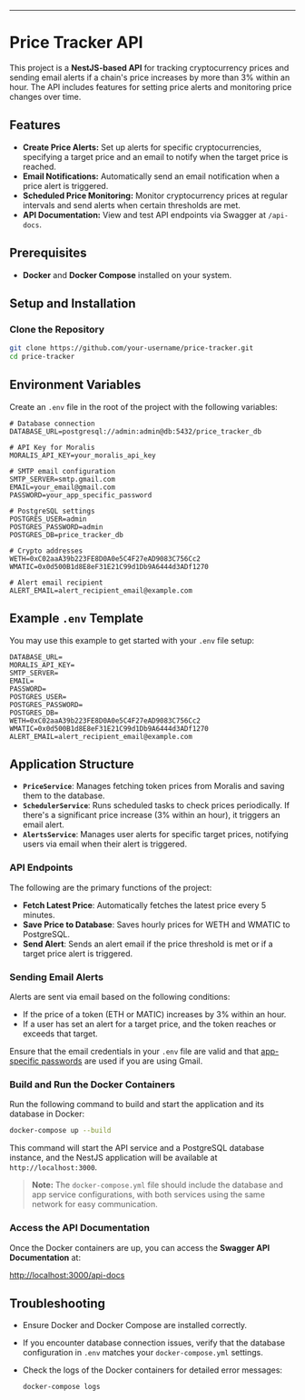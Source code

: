 
---

# Price Tracker API

This project is a **NestJS-based API** for tracking cryptocurrency prices and sending email alerts if a chain's price increases by more than 3% within an hour. The API includes features for setting price alerts and monitoring price changes over time.

## Features

- **Create Price Alerts:** Set up alerts for specific cryptocurrencies, specifying a target price and an email to notify when the target price is reached.
- **Email Notifications:** Automatically send an email notification when a price alert is triggered.
- **Scheduled Price Monitoring:** Monitor cryptocurrency prices at regular intervals and send alerts when certain thresholds are met.
- **API Documentation:** View and test API endpoints via Swagger at `/api-docs`.

## Prerequisites

- **Docker** and **Docker Compose** installed on your system.

## Setup and Installation

### Clone the Repository

```bash
git clone https://github.com/your-username/price-tracker.git
cd price-tracker
```

## Environment Variables

Create an `.env` file in the root of the project with the following variables:

```plaintext
# Database connection
DATABASE_URL=postgresql://admin:admin@db:5432/price_tracker_db

# API Key for Moralis
MORALIS_API_KEY=your_moralis_api_key

# SMTP email configuration
SMTP_SERVER=smtp.gmail.com
EMAIL=your_email@gmail.com
PASSWORD=your_app_specific_password

# PostgreSQL settings
POSTGRES_USER=admin
POSTGRES_PASSWORD=admin
POSTGRES_DB=price_tracker_db

# Crypto addresses
WETH=0xC02aaA39b223FE8D0A0e5C4F27eAD9083C756Cc2
WMATIC=0x0d500B1d8E8eF31E21C99d1Db9A6444d3ADf1270

# Alert email recipient
ALERT_EMAIL=alert_recipient_email@example.com
```

## Example `.env` Template

You may use this example to get started with your `.env` file setup:

```plaintext
DATABASE_URL=
MORALIS_API_KEY=
SMTP_SERVER=
EMAIL=
PASSWORD=
POSTGRES_USER=
POSTGRES_PASSWORD=
POSTGRES_DB=
WETH=0xC02aaA39b223FE8D0A0e5C4F27eAD9083C756Cc2
WMATIC=0x0d500B1d8E8eF31E21C99d1Db9A6444d3ADf1270
ALERT_EMAIL=alert_recipient_email@example.com
```

## Application Structure

- **`PriceService`**: Manages fetching token prices from Moralis and saving them to the database.
- **`SchedulerService`**: Runs scheduled tasks to check prices periodically. If there's a significant price increase (3% within an hour), it triggers an email alert.
- **`AlertsService`**: Manages user alerts for specific target prices, notifying users via email when their alert is triggered.

### API Endpoints

The following are the primary functions of the project:

- **Fetch Latest Price**: Automatically fetches the latest price every 5 minutes.
- **Save Price to Database**: Saves hourly prices for WETH and WMATIC to PostgreSQL.
- **Send Alert**: Sends an alert email if the price threshold is met or if a target price alert is triggered.

### Sending Email Alerts

Alerts are sent via email based on the following conditions:

- If the price of a token (ETH or MATIC) increases by 3% within an hour.
- If a user has set an alert for a target price, and the token reaches or exceeds that target.

Ensure that the email credentials in your `.env` file are valid and that [app-specific passwords](https://support.google.com/accounts/answer/185833?hl=en) are used if you are using Gmail.

### Build and Run the Docker Containers

Run the following command to build and start the application and its database in Docker:

```bash
docker-compose up --build
```

This command will start the API service and a PostgreSQL database instance, and the NestJS application will be available at `http://localhost:3000`.

  > **Note:** The `docker-compose.yml` file should include the database and app service configurations, with both services using the same network for easy communication.

### Access the API Documentation

Once the Docker containers are up, you can access the **Swagger API Documentation** at:

[http://localhost:3000/api-docs](http://localhost:3000/api-docs)

## Troubleshooting

- Ensure Docker and Docker Compose are installed correctly.
- If you encounter database connection issues, verify that the database configuration in `.env` matches your `docker-compose.yml` settings.
- Check the logs of the Docker containers for detailed error messages:

  ```bash
  docker-compose logs
  ```



